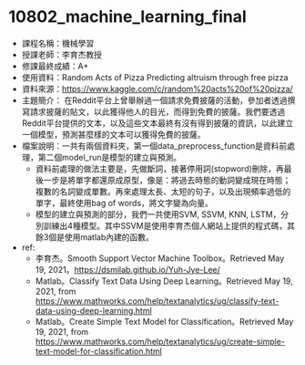 # 10802_machine_learning_final
* 課程名稱：機械學習
* 授課老師：李育杰教授
* 修課最終成績：A+
* 使用資料：Random Acts of Pizza Predicting altruism through free pizza
* 資料來源：https://www.kaggle.com/c/random%20acts%20of%20pizza/
* 主題簡介：
在Reddit平台上曾舉辦過一個請求免費披薩的活動，參加者透過撰寫請求披薩的貼文，以此獲得他人的目光，而得到免費的披薩。我們要透過 Reddit平台提供的文本，以及這些文本最終有沒有得到披薩的資訊，以此建立一個模型，預測甚麼樣的文本可以獲得免費的披薩。
* 檔案說明：一共有兩個資料夾，第一個data_preprocess_function是資料前處理，第二個model_run是模型的建立與預測。
  * 資料前處理的做法主要是，先做斷詞，接著停用詞(stopword)刪除，再最後一步是將單字都還原成原型，像是：將過去時態的動詞變成現在時態；複數的名詞變成單數。再來處理太長、太短的句子，以及出現頻率過低的單字，最終使用bag of words，將文字變為向量。
  * 模型的建立與預測的部分，我們一共使用SVM, SSVM, KNN, LSTM，分別訓練出4種模型。其中SSVM是使用李育杰個人網站上提供的程式碼，其餘3個是使用matlab內建的函數。
* ref:
  * 李育杰。Smooth Support Vector Machine Toolbox。Retrieved May 19, 2021。https://dsmilab.github.io/Yuh-Jye-Lee/
  * Matlab。Classify Text Data Using Deep Learning。Retrieved May 19, 2021, from https://www.mathworks.com/help/textanalytics/ug/classify-text-data-using-deep-learning.html
  * Matlab。Create Simple Text Model for Classification。Retrieved May 19, 2021, from https://www.mathworks.com/help/textanalytics/ug/create-simple-text-model-for-classification.html
